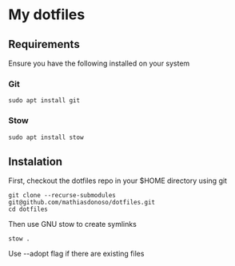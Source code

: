# My dotfiles

## Requirements

Ensure you have the following installed on your system

### Git
```
sudo apt install git
```

### Stow
```
sudo apt install stow
```

## Instalation

First, checkout the dotfiles repo in your $HOME directory using git

```
git clone --recurse-submodules git@github.com/mathiasdonoso/dotfiles.git
cd dotfiles
```

Then use GNU stow to create symlinks

```
stow .
```

Use --adopt flag if there are existing files
